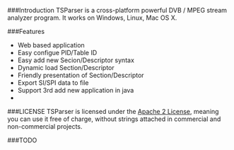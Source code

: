 
###Introduction
TSParser is a cross-platform powerful DVB / MPEG stream analyzer program.
It works on Windows, Linux, Mac OS X.

###Features
* Web based application
* Easy configue PID/Table ID
* Easy add new Secion/Descriptor syntax
* Dynamic load Section/Descriptor 
* Friendly presentation of Section/Descriptor 
* Export SI/SPI data to file
* Support 3rd add new application in java 
* 


###LICENSE
TSParser is licensed under the [Apache 2 License](http://www.apache.org/licenses/LICENSE-2.0.html), meaning you
can use it free of charge, without strings attached in commercial and non-commercial projects. 

###TODO
